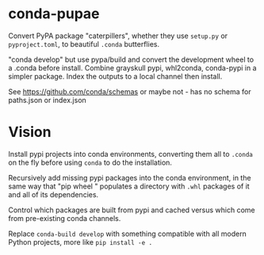 conda-pupae
===========

Convert PyPA package "caterpillers", whether they use `setup.py` or
`pyproject.toml`, to beautiful `.conda` butterflies.

"conda develop" but use pypa/build and convert the development wheel to a .conda
before install. Combine grayskull pypi, whl2conda, conda-pypi in a simpler
package. Index the outputs to a local channel then install.

See https://github.com/conda/schemas or maybe not - has no schema for paths.json
or index.json

Vision
======

Install pypi projects into conda environments, converting them all to `.conda`
on the fly before using `conda` to do the installation.

Recursively add missing pypi packages into the conda environment, in the same
way that "pip wheel <package>" populates a directory with `.whl` packages of it
and all of its dependencies.

Control which packages are built from pypi and cached versus which come from
pre-existing conda channels.

Replace `conda-build develop` with something compatible with all modern Python
projects, more like `pip install -e .`
